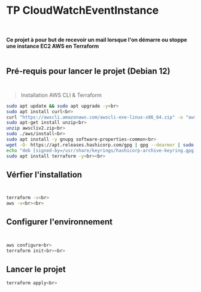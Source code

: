 # TP CloudWatchEventInstance<br><br>

**Ce projet à pour but de recevoir un mail lorsque l'on démarre ou stoppe une instance EC2 AWS en Terraform**<br><br>

## Pré-requis pour lancer le projet (Debian 12)<br><br>

>Installation AWS CLI & Terraform<br>
```bash
sudo apt update && sudo apt upgrade -y<br>
sudo apt install curl<br>
curl "https://awscli.amazonaws.com/awscli-exe-linux-x86_64.zip" -o "awscliv2.zip"<br>
sudo apt-get install unzip<br>
unzip awscliv2.zip<br>
sudo ./aws/install<br>
sudo apt install -y gnupg software-properties-common<br>
wget -O- https://apt.releases.hashicorp.com/gpg | gpg --dearmor | sudo tee /usr/share/keyrings/hashicorp-archive-keyring.gpg<br>
echo "deb [signed-by=/usr/share/keyrings/hashicorp-archive-keyring.gpg] https://apt.releases.hashicorp.com $(lsb_release -cs) main" | sudo tee /etc/apt/sources.list.d/hashicorp.list<br>
sudo apt install terraform -y<br><br>
```

## Vérfier l'installation<br><br>

```bash
terraform -v<br>
aws -v<br><br>
```

## Configurer l'environnement<br><br>

```bash
aws configure<br>
terraform init<br><br>
```

## Lancer le projet<br>

```bash
terraform apply<br>
```
